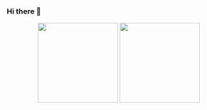 ### Hi there 👋
<div align="center">
<img height="180em" src="https://github-readme-stats.vercel.app/api?username=nakamura1121&show_icons=true&theme=merko"/>
<img height="180em" src="https://github-readme-stats.vercel.app/api/top-langs/?username=nakamura1121&layout=compact&langs_count=7&theme=merko"/>
</div>
<!--
**Nakamura1121/Nakamura1121** is a ✨ _special_ ✨ repository because its `README.md` (this file) appears on your GitHub profile.

Here are some ideas to get you started:

- 🔭 I’m currently working on ...
- 🌱 I’m currently learning ...
- 👯 I’m looking to collaborate on ...
- 🤔 I’m looking for help with ...
- 💬 Ask me about ...
- 📫 How to reach me: ...
- 😄 Pronouns: ...
- ⚡ Fun fact: ...
-->
